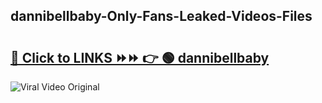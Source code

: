 
 ## dannibellbaby-Only-Fans-Leaked-Videos-Files

# <h2><a href="https://mediaupload.pro?dannibellbaby">🔗 Click to LINKS ⏩⏩ 👉 🟢 dannibellbaby </a></h2>

<a href="https://mediaupload.pro?dannibellbaby" rel="nofollow" data-target="animated-image.originalLink"><img src="https://i.ibb.co.com/xMMVF88/686577567.gif" alt="Viral Video Original" style="max-width: 100%; display: inline-block;" data-target="animated-image.originalImage"></a>